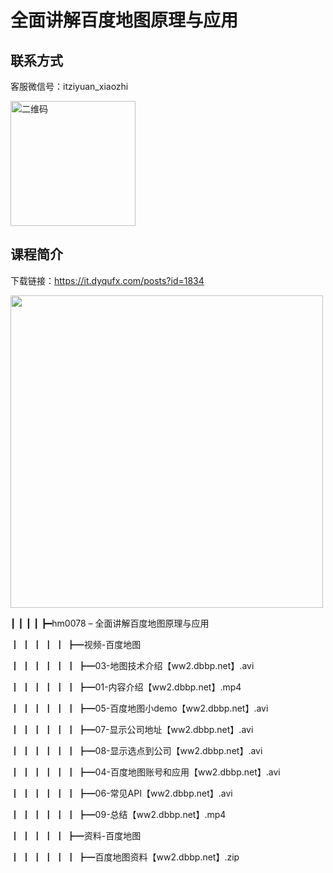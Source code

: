 # 全面讲解百度地图原理与应用

## 联系方式

客服微信号：itziyuan_xiaozhi

<img src="https://ziyuanyun.oss-cn-guangzhou.aliyuncs.com/common/20240614073449/666b82192834a.jpg" width="200" height="200" alt="二维码">

## 课程简介

下载链接：https://it.dyqufx.com/posts?id=1834

<img src="https://ziyuanyun.oss-cn-guangzhou.aliyuncs.com/yun/20240515183545/6644900119ce0.jpg" width="500" alt="">

  ┃ ┃ ┃ ┃ ┣━hm0078 &#8211; 全面讲解百度地图原理与应用

 ┃ ┃ ┃ ┃ ┃ ┣━视频-百度地图

 ┃ ┃ ┃ ┃ ┃ ┃ ┣━03-地图技术介绍【ww2.dbbp.net】.avi

 ┃ ┃ ┃ ┃ ┃ ┃ ┣━01-内容介绍【ww2.dbbp.net】.mp4

 ┃ ┃ ┃ ┃ ┃ ┃ ┣━05-百度地图小demo【ww2.dbbp.net】.avi

 ┃ ┃ ┃ ┃ ┃ ┃ ┣━07-显示公司地址【ww2.dbbp.net】.avi

 ┃ ┃ ┃ ┃ ┃ ┃ ┣━08-显示选点到公司【ww2.dbbp.net】.avi

 ┃ ┃ ┃ ┃ ┃ ┃ ┣━04-百度地图账号和应用【ww2.dbbp.net】.avi

 ┃ ┃ ┃ ┃ ┃ ┃ ┣━06-常见API【ww2.dbbp.net】.avi

 ┃ ┃ ┃ ┃ ┃ ┃ ┣━09-总结【ww2.dbbp.net】.mp4

 ┃ ┃ ┃ ┃ ┃ ┣━资料-百度地图

 ┃ ┃ ┃ ┃ ┃ ┃ ┣━百度地图资料【ww2.dbbp.net】.zip

  